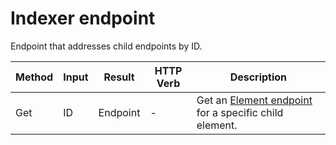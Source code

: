 # Indexer endpoint

Endpoint that addresses child endpoints by ID.

| Method | Input | Result   | HTTP Verb | Description                                                         |
| ------ | ----- | -------- | --------- | ------------------------------------------------------------------- |
| Get    | ID    | Endpoint | -         | Get an [Element endpoint](element.md) for a specific child element. |
